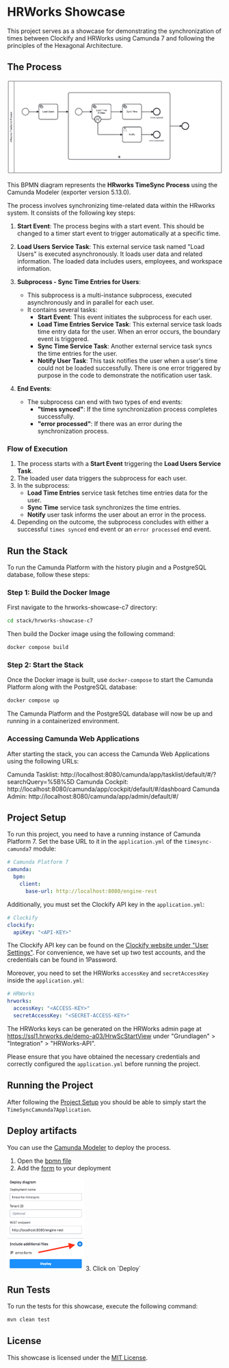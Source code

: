 # HRWorks Showcase

This project serves as a showcase for demonstrating the synchronization of times between Clockify and HRWorks using Camunda 7 and following the principles of the Hexagonal Architecture.

## The Process

<img alt="hrworks-bpmn-diagram" src="images/hrworks-timesync.png">

This BPMN diagram represents the **HRworks TimeSync Process** using the Camunda Modeler (exporter version 5.13.0).

The process involves synchronizing time-related data within the HRworks system. It consists of the following key steps:

1. **Start Event**: The process begins with a start event. This should be changed to a timer start event to trigger automatically at a specific time.

2. **Load Users Service Task**: This external service task named "Load Users" is executed asynchronously. It loads user data and related information. The loaded data includes users, employees, and workspace information.

3. **Subprocess - Sync Time Entries for Users**:
    - This subprocess is a multi-instance subprocess, executed asynchronously and in parallel for each user.
    - It contains several tasks:
        - **Start Event**: This event initiates the subprocess for each user.
        - **Load Time Entries Service Task**: This external service task loads time entry data for the user. When an error occurs, the boundary event is triggered.
        - **Sync Time Service Task**: Another external service task syncs the time entries for the user.
        - **Notify User Task**: This task notifies the user when a user's time could not be loaded successfully. There is one error triggered by purpose in the code to demonstrate the notification user task.

4. **End Events**:
    - The subprocess can end with two types of end events:
        - **"times synced"**: If the time synchronization process completes successfully.
        - **"error processed"**: If there was an error during the synchronization process.

### Flow of Execution

1. The process starts with a **Start Event** triggering the **Load Users Service Task**.
2. The loaded user data triggers the subprocess for each user.
3. In the subprocess:
    - **Load Time Entries** service task fetches time entries data for the user.
    - **Sync Time** service task synchronizes the time entries.
    - **Notify** user task informs the user about an error in the process.
4. Depending on the outcome, the subprocess concludes with either a successful `times synced` end event or an `error processed` end event.

## Run the Stack

To run the Camunda Platform with the history plugin and a PostgreSQL database, follow these steps:

### Step 1: Build the Docker Image

First navigate to the hrworks-showcase-c7 directory:

```bash
cd stack/hrworks-showcase-c7
```

Then build the Docker image using the following command:

```bash
docker compose build
```

### Step 2: Start the Stack

Once the Docker image is built, use `docker-compose` to start the Camunda Platform along with the PostgreSQL database:

```bash
docker compose up
```
The Camunda Platform and the PostgreSQL database will now be up and running in a containerized environment.

### Accessing Camunda Web Applications

After starting the stack, you can access the Camunda Web Applications using the following URLs:

Camunda Tasklist: http://localhost:8080/camunda/app/tasklist/default/#/?searchQuery=%5B%5D
Camunda Cockpit: http://localhost:8080/camunda/app/cockpit/default/#/dashboard
Camunda Admin: http://localhost:8080/camunda/app/admin/default/#/

## Project Setup

To run this project, you need to have a running instance of Camunda Platform 7.
Set the base URL to it in the `application.yml` of the `timesync-camunda7` module:

```yaml
# Camunda Platform 7
camunda:
  bpm:
    client:
      base-url: http://localhost:8080/engine-rest
```

Additionally, you must set the Clockify API key in the `application.yml`:

```yaml
# Clockify
clockify:
  apiKey: "<API-KEY>"
```

The Clockify API key can be found on the [Clockify website under "User Settings"](https://app.clockify.me/user/settings).
For convenience, we have set up two test accounts, and the credentials can be found in 1Password.

Moreover, you need to set the HRWorks `accessKey` and `secretAccessKey` inside the `application.yml`:

```yaml
# HRWorks
hrworks:
  accessKey: "<ACCESS-KEY>"
  secretAccessKey: "<SECRET-ACCESS-KEY>"
```
The HRWorks keys can be generated on the HRWorks admin page at https://ssl1.hrworks.de/demo-a03/HrwScStartView under
"Grundlagen" > "Integration" > "HRWorks-API".

Please ensure that you have obtained the necessary credentials and correctly configured the `application.yml` before
running the project.

## Running the Project

After following the [Project Setup](#project-setup) you should be able to simply start the `TimeSyncCamunda7Application`.

## Deploy artifacts

You can use the [Camunda Modeler](https://camunda.com/de/download/modeler/) to deploy the process.
1. Open the [bpmn file](./timesync/timesync-camunda7/src/main/resources/bpmn/hrworks-timesync.bpmn)
2. Add the [form](./timesync/timesync-camunda7/src/main/resources/.camunda/forms/error.form) to your deployment  
<img src="images/deployment.png" alt="deployment" width=180>
3. Click on `Deploy`

## Run Tests

To run the tests for this showcase, execute the following command:

```bash
mvn clean test
```

## License

This showcase is licensed under the [MIT License](LICENSE).
